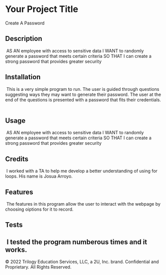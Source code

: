 # Your Project Title
​Create A Password
## Description
​
AS AN employee with access to sensitive data
I WANT to randomly generate a password that meets certain criteria
SO THAT I can create a strong password that provides greater security
​
​
## Installation
​
This is a very simple program to run. The user is guided through questions suggesting ways they may want to generate their password. The user at the end of the questions is presented with a password that fits their credentials.
​
​
## Usage
​
AS AN employee with access to sensitive data
I WANT to randomly generate a password that meets certain criteria
SO THAT I can create a strong password that provides greater security
​
## Credits
​
I worked with a TA to help me develop a better understanding of using for loops. His name is Josua Arroyo.
​
## Features
​
The features in this program allow the user to interact with the webpage by choosing oiptions for it to record.
​
​
## Tests
​
I tested the program numberous times and it works.
​
---
© 2022 Trilogy Education Services, LLC, a 2U, Inc. brand. Confidential and Proprietary. All Rights Reserved.
